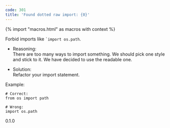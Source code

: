 ```yaml
---
code: 301
title: 'Found dotted raw import: {0}'
---
```


{% import "macros.html" as macros with context %}

Forbid imports like `` `import os.path ``.

  - Reasoning:  
    There are too many ways to import something. We should pick one
    style and stick to it. We have decided to use the readable one.

  - Solution:  
    Refactor your import statement.

Example:

    # Correct:
    from os import path
    
    # Wrong:
    import os.path

<div class="versionadded">

0.1.0

</div>
